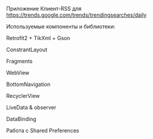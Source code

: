 Приложение Клиент-RSS для https://trends.google.com/trends/trendingsearches/daily

Используемые компоненты и библиотеки:

Retrofit2 + TikXml + Gson

ConstrantLayout

Fragments

WebView

BottomNavigation

RecyclerView

LiveData & observer

DataBinding

Работа с Shared Preferences
